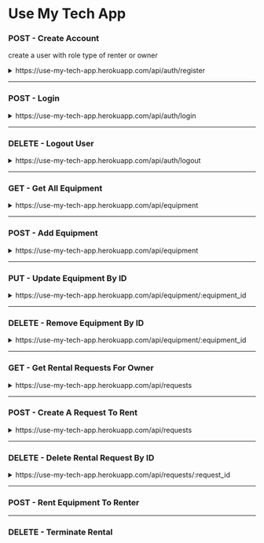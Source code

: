 # Use My Tech App

### POST - Create Account
create a user with role type of renter or owner
<details>
<summary>https://use-my-tech-app.herokuapp.com/api/auth/register</summary>

```JSON
what you need:
{
    "username": "marco",  
    "password": "foobar", 
    "role": "owner"
}

what you get back:
{
    "user_id": 12,
    "username": "mary",
    "password": "$2a$08$cHlS2uqmuiHGvZcqcnFKNOnWcHJD49nDpINZslFqKaQi8dWMIoclC",
    "role": "owner"
}
```
</details>

-----------------------------------------------------------------------------------------

### POST - Login
<details>
<summary>https://use-my-tech-app.herokuapp.com/api/auth/login</summary>

```JSON
what you need:
role can be owner or renter
{
    "username": "marco",  
    "password": "foobar",
}

what you get back:
{
    "message": "marco is back!",
    "token": "eyJhbGciOiJIUzI1NiIsInR5cCI6IkpXVCJ9.eyJzdWJqZWN0IjoxMCwidXNlcm5hbWUiOiJtYXJjbyIsInJvbGUiOiJvd25lciIsImlhdCI6MTYxOTM2ODY1OCwiZXhwIjoxNjE5NDU1MDU4fQ.Hl9vOkOOhNPTcuckYaoj1b8KCMUvCHXGgMPFK4Vd2XA",
    "role": "owner"
}
```
</details>

-----------------------------------------------------------------------------------------

### DELETE - Logout User
<details>
<summary>https://use-my-tech-app.herokuapp.com/api/auth/logout</summary>

```JSON
Status: 200 OK
```
</details>

-----------------------------------------------------------------------------------------

### GET - Get All Equipment
<details>
<summary>https://use-my-tech-app.herokuapp.com/api/equipment</summary>
</details>

-----------------------------------------------------------------------------------------

### POST - Add Equipment
<details>
<summary>https://use-my-tech-app.herokuapp.com/api/equipment</summary>
</details>

-----------------------------------------------------------------------------------------

### PUT - Update Equipment By ID
<details>
<summary>https://use-my-tech-app.herokuapp.com/api/equipment/:equipment_id</summary>
</details>

-----------------------------------------------------------------------------------------

### DELETE - Remove Equipment By ID
<details>
<summary>https://use-my-tech-app.herokuapp.com/api/equipment/:equipment_id</summary>
</details>

-----------------------------------------------------------------------------------------

### GET - Get Rental Requests For Owner
<details>
<summary>https://use-my-tech-app.herokuapp.com/api/requests</summary>
</details>

-----------------------------------------------------------------------------------------

### POST - Create A Request To Rent
<details>
<summary>https://use-my-tech-app.herokuapp.com/api/requests</summary>
</details>

-----------------------------------------------------------------------------------------

### DELETE - Delete Rental Request By ID
<details>
<summary>https://use-my-tech-app.herokuapp.com/api/requests/:request_id</summary>
</details>

-----------------------------------------------------------------------------------------

### POST - Rent Equipment To Renter

-----------------------------------------------------------------------------------------

### DELETE - Terminate Rental
